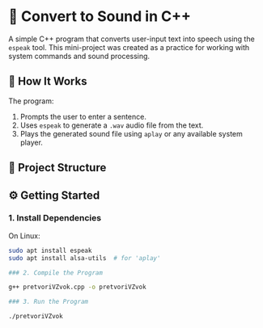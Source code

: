 # 🎵 Convert to Sound in C++

A simple C++ program that converts user-input text into speech using the `espeak` tool. This mini-project was created as a practice for working with system commands and sound processing.

## 🚀 How It Works

The program:
1. Prompts the user to enter a sentence.
2. Uses `espeak` to generate a `.wav` audio file from the text.
3. Plays the generated sound file using `aplay` or any available system player.

## 📁 Project Structure


## ⚙️ Getting Started

### 1. Install Dependencies

On Linux:
```bash
sudo apt install espeak
sudo apt install alsa-utils  # for 'aplay'

### 2. Compile the Program

g++ pretvoriVZvok.cpp -o pretvoriVZvok

### 3. Run the Program

./pretvoriVZvok
